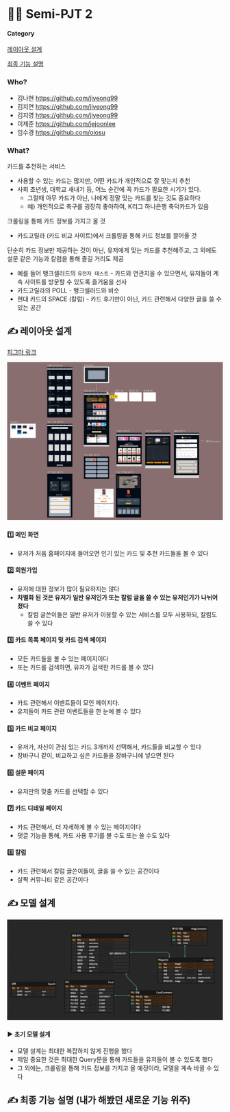 # 🧑‍💻 Semi-PJT 2

#### Category

[레이아웃 설계](#%EF%B8%8F-레이아웃-설계)

[최종 기능 설명](#%EF%B8%8F-최종-기능-설명)



### Who?

- 김나현 https://github.com/jiyeong99
- 김지연 https://github.com/jiyeong99
- 김지영 https://github.com/jiyeong99
- 이제준 https://github.com/jejoonlee
- 임수경 https://github.com/oiosu



### What?

카드를 추천하는 서비스

- 사용할 수 있는 카드는 많지만, 어떤 카드가 개인적으로 잘 맞는지 추천
- 사회 초년생, 대학교 새내기 등, 어느 순간에 꼭 카드가 필요한 시기가 있다.
  - 그럴때 아무 카드가 아닌, 나에게 정말 맞는 카드를 찾는 것도 중요하다
  - 예) 개인적으로 축구를 굉장히 좋아하여, K리그 하나은행 축덕카드가 있음

크롤링을 통해 카드 정보를 가지고 올 것

- 카드고릴라 (카드 비교 사이트)에서 크롤링을 통해 카드 정보를 끌어올 것

단순히 카드 정보만 제공하는 것이 아닌, 유저에게 맞는 카드를 추천해주고, 그 외에도 설문 같은 기능과 칼럼을 통해 즐길 거리도 제공

- 예를 들어 뱅크셀러드의 `유전자 테스트` - 카드와 연관지을 수 있으면서, 유저들이 계속 사이트를 방문할 수 있도록 즐거움을 선사
- 카드고릴라의 POLL - 뱅크셀러드와 비슷
- 현대 카드의 SPACE (칼럼) - 카드 후기만이 아닌, 카드 관련해서 다양한 글을 쓸 수 있는 공간



## ✍️ 레이아웃 설계

[피그마 링크](https://www.figma.com/file/OyeNCX6aXnbu9scZTOeR2T/클라스-카드?t=XaLZaMnclTCtIvdm-0)

![화면_설계](Final_3.assets/화면_설계.png)



#### 1️⃣ 메인 화면

- 유저가 처음 홈페이지에 들어오면 인기 있는 카드 및 추천 카드들을 볼 수 있다

#### 2️⃣ 회원가입

- 유저에 대한 정보가 많이 필요하지는 않다
- **차별화 된 것은 유저가 일반 유저인가 또는 칼럼 글을 쓸 수 있는 유저인가가 나뉘어 졌다**
  - 칼럼 글쓴이들은 일반 유저가 이용할 수 있는 서비스를 모두 사용하되, 칼럼도 쓸 수 있다 


#### 3️⃣ 카드 목록 페이지 및 카드 검색 페이지

- 모든 카드들을 볼 수 있는 페이지이다
- 또는 카드를 검색하면, 유저가 검색한 카드를 볼 수 있다

#### 4️⃣ 이벤트 페이지

- 카드 관련해서 이벤트들이 모인 페이지다.
- 유저들이 카드 관련 이벤트들을 한 눈에 볼 수 있다

#### 5️⃣ 카드 비교 페이지

- 유저가, 자신이 관심 있는 카드 3개까지 선택해서, 카드들을 비교할 수 있다
- 장바구니 같이, 비교하고 싶은 카드들을 장바구니에 넣으면 된다

#### 6️⃣  설문 페이지

- 유저만의 맞춤 카드를 선택할 수 있다

#### 7️⃣ 카드 디테일 페이지

- 카드 관련해서, 더 자세하게 볼 수 있는 페이지이다
- 댓글 기능을 통해, 카드 사용 후기를 볼 수도 또는 쓸 수도 있다

#### 8️⃣ 칼럼

- 카드 관련해서 칼럼 글쓴이들이, 글을 쓸 수 있는 공간이다
- 살짝 커뮤니티 같은 공간이다



## ✍️ 모델 설계

![모델](Final_3.assets/모델.png)

#### ▶️ 초기 모델 설계

- 모델 설계는 최대한 복잡하지 않게 진행을 했다
- 제일 중요한 것은 최대한 Query문을 통해 카드들을 유저들이 볼 수 있도록 했다
- 그 외에는, 크롤링을 통해 카드 정보를 가지고 올 예정이라, 모델을 계속 바뀔 수 있다



## ✍️ 최종 기능 설명 (내가 해봤던 새로운 기능 위주)

> 
>
